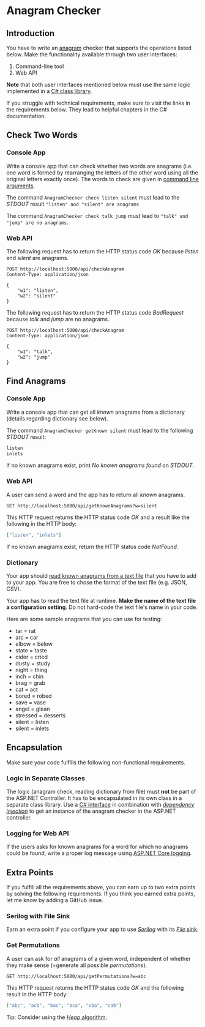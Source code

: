 # Anagram Checker

## Introduction

You have to write an [anagram](https://en.wikipedia.org/wiki/Anagram) checker that supports the operations listed below. Make the functionality available through two user interfaces:

1. Command-line tool
1. Web API

**Note** that both user interfaces mentioned below must use the same logic implemented in a [C# class library](https://docs.microsoft.com/en-us/dotnet/core/tutorials/library-with-visual-studio).

If you struggle with technical requirements, make sure to visit the links in the requirements below. They lead to helpful chapters in the C# documentation.

## Check Two Words

### Console App

Write a console app that can check whether two words are anagrams (i.e. one word is formed by rearranging the letters of the other word using all the original letters exactly once). The words to check are given in [command line arguments](https://docs.microsoft.com/en-us/dotnet/csharp/programming-guide/main-and-command-args/command-line-arguments).

The command `AnagramChecker check listen silent` must lead to the *STDOUT* result `"listen" and "silent" are anagrams`

The command `AnagramChecker check talk jump` must lead to `"talk" and "jump" are no anagrams`.

### Web API

The following request has to return the HTTP status code *OK* because *listen* and *silent* are anagrams.

```http
POST http://localhost:5000/api/checkAnagram
Content-Type: application/json

{
    "w1": "listen",
    "w2": "silent"
}
```

The following request has to return the HTTP status code *BadRequest* because *talk* and *jump* are no anagrams.

```http
POST http://localhost:5000/api/checkAnagram
Content-Type: application/json

{
    "w1": "talk",
    "w2": "jump"
}
```

## Find Anagrams

### Console App

Write a console app that can get all *known* anagrams from a dictionary (details regarding dictionary see below).

The command `AnagramChecker getKnown silent` must lead to the following *STDOUT* result:

```txt
listen
inlets
```

If no known anagrams exist, print *No known anagrams found* on *STDOUT*.

### Web API

A user can send a word and the app has to return all *known* anagrams.

```http
GET http://localhost:5000/api/getKnownAnagrams?w=silent
```

This HTTP request returns the HTTP status code *OK* and a result like the following in the HTTP body:

```json
["listen", "inlets"]
```

If no known anagrams exist, return the HTTP status code *NotFound*.

### Dictionary

Your app should [read known anagrams from a text file](https://docs.microsoft.com/en-us/dotnet/csharp/programming-guide/file-system/how-to-read-from-a-text-file) that you have to add to your app. You are free to chose the format of the text file (e.g. JSON, CSV).

Your app has to read the text file at runtime. **Make the name of the text file a configuration setting**. Do not hard-code the text file's name in your code.

Here are some sample anagrams that you can use for testing:

* tar = rat
* arc = car
* elbow = below
* state = taste
* cider = cried
* dusty = study
* night = thing
* inch = chin
* brag = grab
* cat = act
* bored = robed
* save = vase
* angel = glean
* stressed = desserts
* silent = listen
* silent = inlets

## Encapsulation

Make sure your code fulfills the following non-functional requirements.

### Logic in Separate Classes

The logic (anagram check, reading dictionary from file) must **not** be part of the ASP.NET Controller. It has to be encapsulated in its own class in a separate class library. Use a [C# interface](https://docs.microsoft.com/en-us/dotnet/csharp/language-reference/keywords/interface) in combination with [*dependency injection*](https://docs.microsoft.com/en-us/aspnet/core/fundamentals/dependency-injection) to get an instance of the anagram checker in the ASP.NET controller.

### Logging for Web API

If the users asks for known anagrams for a word for which no anagrams could be found, write a proper log message using [ASP.NET Core logging](https://docs.microsoft.com/en-us/aspnet/core/fundamentals/logging/).

## Extra Points

If you fulfill all the requirements above, you can earn up to two extra points by solving the following requirements. If you think you earned extra points, let me know by adding a GitHub issue.

### Serilog with File Sink

Earn an extra point if you configure your app to use [*Serilog*](https://serilog.net/) with its [*File* sink](https://github.com/serilog/serilog-sinks-file).

### Get Permutations

A user can ask for *all* anagrams of a given word, independent of whether they make sense (=generate all possible *permutations*).

```http
GET http://localhost:5000/api/getPermutations?w=abc
```

This HTTP request returns the HTTP status code *OK* and the following result in the HTTP body:

```json
["abc", "acb", "bac", "bca", "cba", "cab"]
```

Tip: Consider using the [*Heap* algorithm](https://en.wikipedia.org/wiki/Heap's_algorithm).
